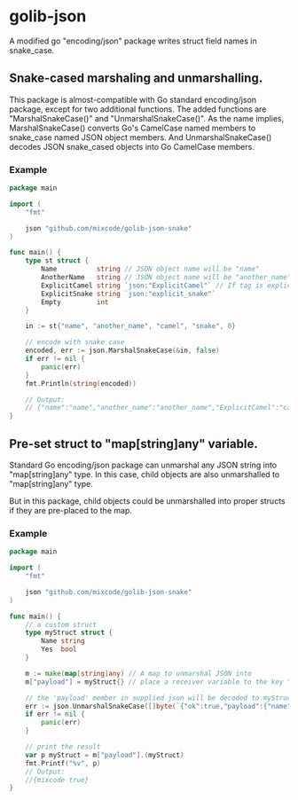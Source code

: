# golib-json

A modified go "encoding/json" package writes struct field names in snake_case.

## Snake-cased marshaling and unmarshalling.

This package is almost-compatible with Go standard encoding/json package, except for two additional functions.
The added functions are "MarshalSnakeCase()" and "UnmarshalSnakeCase()".
As the name implies, MarshalSnakeCase() converts Go's CamelCase named members to snake_case named JSON object members.
And UnmarshalSnakeCase() decodes JSON snake_cased objects into Go CamelCase members.

### Example

```go
package main

import (
	"fmt"

	json "github.com/mixcode/golib-json-snake"
)

func main() {
	type st struct {
		Name          string // JSON object name will be "name"
		AnotherName   string // JSON object name will be "another_name"
		ExplicitCamel string `json:"ExplicitCamel"` // If tag is explicitly set, the name will be used
		ExplicitSnake string `json:"explicit_snake"`
		Empty         int
	}

	in := st{"name", "another_name", "camel", "snake", 0}

	// encode with snake case
	encoded, err := json.MarshalSnakeCase(&in, false)
	if err != nil {
		panic(err)
	}
	fmt.Println(string(encoded))

	// Output:
	// {"name":"name","another_name":"another_name","ExplicitCamel":"camel","explicit_snake":"snake","empty":0}
}
```

## Pre-set struct to "map[string]any" variable.
Standard Go encoding/json package can unmarshal any JSON string into "map[string]any" type. In this case, child objects are also unmarshalled to "map[string]any" type.

But in this package, child objects could be unmarshalled into proper structs if they are pre-placed to the map.


### Example
```go
package main

import (
	"fmt"

	json "github.com/mixcode/golib-json-snake"
)

func main() {
	// a custom struct
	type myStruct struct {
		Name string
		Yes  bool
	}

	m := make(map[string]any) // A map to unmarshal JSON into
	m["payload"] = myStruct{} // place a receiver variable to the key "payload"

	// the 'payload' member in supplied json will be decoded to myStruct placed at m["payload"]
	err := json.UnmarshalSnakeCase([]byte(`{"ok":true,"payload":{"name":"mixcode","yes":true}}`), &m)
	if err != nil {
		panic(err)
	}

	// print the result
	var p myStruct = m["payload"].(myStruct)
	fmt.Printf("%v", p)
	// Output:
	//{mixcode true}
}
```



